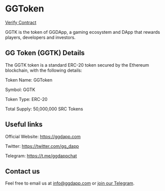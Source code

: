# GGToken

[Verify Contract](https://etherscan.io/token/0xfa99a87b14b02e2240c79240c5a20f945ca5ef76)

GGTK is the token of GGDApp, a gaming ecosystem and DApp that rewards players, developers and investors.

## GG Token (GGTK) Details

The GGTK token is a standard ERC-20 token secured by the Ethereum blockchain, with the following details:

Token Name: GGToken

Symbol: GGTK

Token Type: ERC-20

Total Supply: 50,000,000 SRC Tokens

## Useful links

Official Website: https://ggdapp.com

Twitter: https://twitter.com/gg_dapp

Telegram: https://t.me/ggdappchat


## Contact us

Feel free to email us at [info@ggdapp.com](mailto:info@ggdapp.com) or [join our Telegram](https://t.me/ggdappchat).
